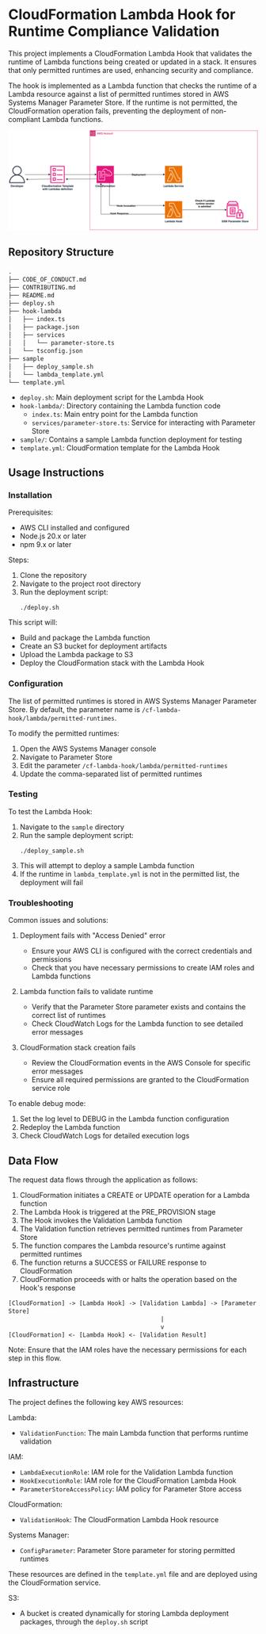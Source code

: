 # CloudFormation Lambda Hook for Runtime Compliance Validation

This project implements a CloudFormation Lambda Hook that validates the runtime of Lambda functions being created or updated in a stack. It ensures that only permitted runtimes are used, enhancing security and compliance.

The hook is implemented as a Lambda function that checks the runtime of a Lambda resource against a list of permitted runtimes stored in AWS Systems Manager Parameter Store. If the runtime is not permitted, the CloudFormation operation fails, preventing the deployment of non-compliant Lambda functions.

![Architecture Diagram](images/architecture.png)

## Repository Structure

```
.
├── CODE_OF_CONDUCT.md
├── CONTRIBUTING.md
├── README.md
├── deploy.sh
├── hook-lambda
│   ├── index.ts
│   ├── package.json
│   ├── services
│   │   └── parameter-store.ts
│   └── tsconfig.json
├── sample
│   ├── deploy_sample.sh
│   └── lambda_template.yml
└── template.yml
```

- `deploy.sh`: Main deployment script for the Lambda Hook
- `hook-lambda/`: Directory containing the Lambda function code
  - `index.ts`: Main entry point for the Lambda function
  - `services/parameter-store.ts`: Service for interacting with Parameter Store
- `sample/`: Contains a sample Lambda function deployment for testing
- `template.yml`: CloudFormation template for the Lambda Hook

## Usage Instructions

### Installation

Prerequisites:
- AWS CLI installed and configured
- Node.js 20.x or later
- npm 9.x or later

Steps:
1. Clone the repository
2. Navigate to the project root directory
3. Run the deployment script:
   ```
   ./deploy.sh
   ```

This script will:
- Build and package the Lambda function
- Create an S3 bucket for deployment artifacts
- Upload the Lambda package to S3
- Deploy the CloudFormation stack with the Lambda Hook

### Configuration

The list of permitted runtimes is stored in AWS Systems Manager Parameter Store. By default, the parameter name is `/cf-lambda-hook/lambda/permitted-runtimes`.

To modify the permitted runtimes:
1. Open the AWS Systems Manager console
2. Navigate to Parameter Store
3. Edit the parameter `/cf-lambda-hook/lambda/permitted-runtimes`
4. Update the comma-separated list of permitted runtimes

### Testing

To test the Lambda Hook:

1. Navigate to the `sample` directory
2. Run the sample deployment script:
   ```
   ./deploy_sample.sh
   ```
3. This will attempt to deploy a sample Lambda function
4. If the runtime in `lambda_template.yml` is not in the permitted list, the deployment will fail

### Troubleshooting

Common issues and solutions:

1. Deployment fails with "Access Denied" error
   - Ensure your AWS CLI is configured with the correct credentials and permissions
   - Check that you have necessary permissions to create IAM roles and Lambda functions

2. Lambda function fails to validate runtime
   - Verify that the Parameter Store parameter exists and contains the correct list of runtimes
   - Check CloudWatch Logs for the Lambda function to see detailed error messages

3. CloudFormation stack creation fails
   - Review the CloudFormation events in the AWS Console for specific error messages
   - Ensure all required permissions are granted to the CloudFormation service role

To enable debug mode:
1. Set the log level to DEBUG in the Lambda function configuration
2. Redeploy the Lambda function
3. Check CloudWatch Logs for detailed execution logs

## Data Flow

The request data flows through the application as follows:

1. CloudFormation initiates a CREATE or UPDATE operation for a Lambda function
2. The Lambda Hook is triggered at the PRE_PROVISION stage
3. The Hook invokes the Validation Lambda function
4. The Validation function retrieves permitted runtimes from Parameter Store
5. The function compares the Lambda resource's runtime against permitted runtimes
6. The function returns a SUCCESS or FAILURE response to CloudFormation
7. CloudFormation proceeds with or halts the operation based on the Hook's response

```
[CloudFormation] -> [Lambda Hook] -> [Validation Lambda] -> [Parameter Store]
                                           |
                                           v
[CloudFormation] <- [Lambda Hook] <- [Validation Result]
```

Note: Ensure that the IAM roles have the necessary permissions for each step in this flow.

## Infrastructure

The project defines the following key AWS resources:

Lambda:
- `ValidationFunction`: The main Lambda function that performs runtime validation

IAM:
- `LambdaExecutionRole`: IAM role for the Validation Lambda function
- `HookExecutionRole`: IAM role for the CloudFormation Lambda Hook
- `ParameterStoreAccessPolicy`: IAM policy for Parameter Store access

CloudFormation:
- `ValidationHook`: The CloudFormation Lambda Hook resource

Systems Manager:
- `ConfigParameter`: Parameter Store parameter for storing permitted runtimes

These resources are defined in the `template.yml` file and are deployed using the CloudFormation service.

S3:
- A bucket is created dynamically for storing Lambda deployment packages, through the `deploy.sh` script

